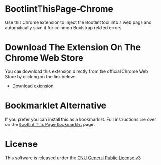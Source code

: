 BootlintThisPage-Chrome
=======================

Use this Chrome extension to inject the Bootlint tool into a web page and automatically scan it for common Bootstrap related errors


Download The Extension On The Chrome Web Store
==============================================
You can download this extension directly from the official Chrome Web Store by clicking on the link below:

  - [Download extension](https://chrome.google.com/webstore/detail/bootlint-this-page/cnamjhcdoadndjpjodeclalnmfhkoepb?hl=en&gl=GB)
  
Bookmarklet Alternative
=======================
If you prefer you can install this as a bookmarklet. Full instructions are over on the [Bootlint This Page Bookmarklet](http://articles.runtings.co.uk/2014/09/using-new-bootlint-tool-from-bootstrap.html) page.
  
License
=======
This software is released under the [GNU General Public License v3](http://www.gnu.org/licenses/gpl-3.0.txt).
